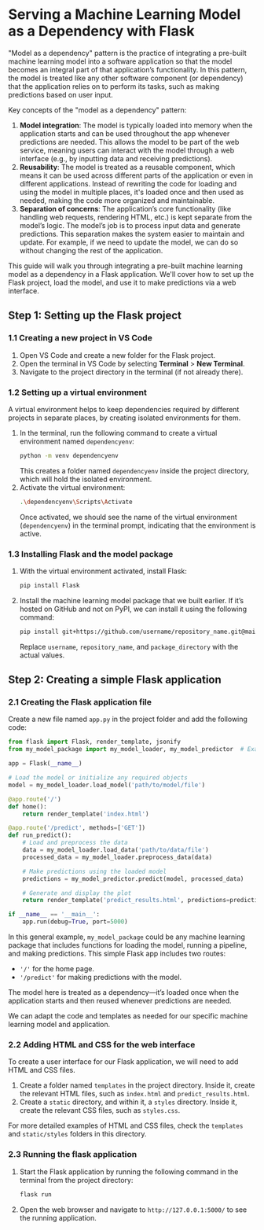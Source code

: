 # Serving a Machine Learning Model as a Dependency with Flask

"Model as a dependency" pattern is the practice of integrating a pre-built machine learning model into a software application so that the model becomes an integral part of that application’s functionality. In this pattern, the model is treated like any other software component (or dependency) that the application relies on to perform its tasks, such as making predictions based on user input.

Key concepts of the "model as a dependency" pattern:
1. **Model integration**: The model is typically loaded into memory when the application starts and can be used throughout the app whenever predictions are needed. This allows the model to be part of the web service, meaning users can interact with the model through a web interface (e.g., by inputting data and receiving predictions).
2. **Reusability**: The model is treated as a reusable component, which means it can be used across different parts of the application or even in different applications. Instead of rewriting the code for loading and using the model in multiple places, it's loaded once and then used as needed, making the code more organized and maintainable.
3. **Separation of concerns**: The application’s core functionality (like handling web requests, rendering HTML, etc.) is kept separate from the model’s logic. The model’s job is to process input data and generate predictions. This separation makes the system easier to maintain and update. For example, if we need to update the model, we can do so without changing the rest of the application.


This guide will walk you through integrating a pre-built machine learning model as a dependency in a Flask application. We'll cover how to set up the Flask project, load the model, and use it to make predictions via a web interface.

## Step 1: Setting up the Flask project

### 1.1 Creating a new project in VS Code
1. Open VS Code and create a new folder for the Flask project.
2. Open the terminal in VS Code by selecting **Terminal** > **New Terminal**.
3. Navigate to the project directory in the terminal (if not already there).

### 1.2 Setting up a virtual environment
A virtual environment helps to keep dependencies required by different projects in separate places, by creating isolated environments for them.
1. In the terminal, run the following command to create a virtual environment named `dependencyenv`:
    ```bash
    python -m venv dependencyenv
    ```
    This creates a folder named `dependencyenv` inside the project directory, which will hold the isolated environment.
2. Activate the virtual environment:
    ```bash
    .\dependencyenv\Scripts\Activate
    ```
    Once activated, we should see the name of the virtual environment (`dependencyenv`) in the terminal prompt, indicating that the environment is active.    

### 1.3 Installing Flask and the model package
1. With the virtual environment activated, install Flask:
    ```bash
    pip install Flask
    ```
2. Install the machine learning model package that we built earlier. If it’s hosted on GitHub and not on PyPI, we can install it using the following command:
    ```bash
    pip install git+https://github.com/username/repository_name.git@main#egg=my_package&subdirectory=package_directory
    ```
    Replace `username`, `repository_name`, and `package_directory` with the actual values.

## Step 2: Creating a simple Flask application

### 2.1 Creating the Flask application file
Create a new file named `app.py` in the project folder and add the following code:
```python
from flask import Flask, render_template, jsonify
from my_model_package import my_model_loader, my_model_predictor  # Example imports

app = Flask(__name__)

# Load the model or initialize any required objects
model = my_model_loader.load_model('path/to/model/file')

@app.route('/')
def home():
    return render_template('index.html')

@app.route('/predict', methods=['GET'])
def run_predict():
    # Load and preprocess the data
    data = my_model_loader.load_data('path/to/data/file')
    processed_data = my_model_loader.preprocess_data(data)

    # Make predictions using the loaded model
    predictions = my_model_predictor.predict(model, processed_data)

    # Generate and display the plot
    return render_template('predict_results.html', predictions=predictions)

if __name__ == '__main__':
    app.run(debug=True, port=5000)
```
In this general example, `my_model_package` could be any machine learning package that includes functions for loading the model, running a pipeline, and making predictions. This simple Flask app includes two routes:
- `'/'` for the home page.
- `'/predict'` for making predictions with the model.

The model here is treated as a dependency—it’s loaded once when the application starts and then reused whenever predictions are needed.

We can adapt the code and templates as needed for our specific machine learning model and application.

### 2.2 Adding HTML and CSS for the web interface
To create a user interface for our Flask application, we will need to add HTML and CSS files.
1. Create a folder named `templates` in the project directory. Inside it, create the relevant HTML files, such as `index.html` and `predict_results.html`.
2. Create a `static` directory, and within it, a `styles` directory. Inside it, create the relevant CSS files, such as `styles.css`.

For more detailed examples of HTML and CSS files, check the `templates` and `static/styles` folders in this directory.

### 2.3 Running the flask application
1. Start the Flask application by running the following command in the terminal from the project directory:
    ```bash
    flask run
    ```
2. Open the web browser and navigate to `http://127.0.0.1:5000/` to see the running application.